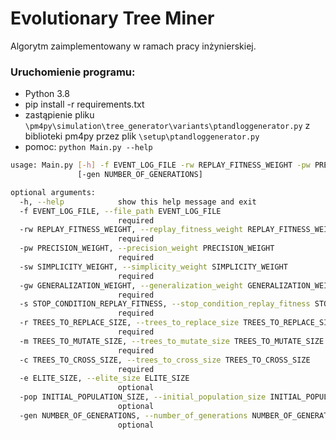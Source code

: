 # Evolutionary Tree Miner
Algorytm zaimplementowany w ramach pracy inżynierskiej.

### Uruchomienie programu:

- Python 3.8
- pip install -r requirements.txt
- zastąpienie pliku `\pm4py\simulation\tree_generator\variants\ptandloggenerator.py` z biblioteki pm4py przez plik `\setup\ptandloggenerator.py`
- pomoc: `python Main.py --help`
```bash
usage: Main.py [-h] -f EVENT_LOG_FILE -rw REPLAY_FITNESS_WEIGHT -pw PRECISION_WEIGHT -sw SIMPLICITY_WEIGHT -gw GENERALIZATION_WEIGHT -s STOP_CONDITION_REPLAY_FITNESS -r TREES_TO_REPLACE_SIZE -m TREES_TO_MUTATE_SIZE -c TREES_TO_CROSS_SIZE [-e ELITE_SIZE] [-pop INITIAL_POPULATION_SIZE]
               [-gen NUMBER_OF_GENERATIONS]

optional arguments:
  -h, --help            show this help message and exit
  -f EVENT_LOG_FILE, --file_path EVENT_LOG_FILE
                        required
  -rw REPLAY_FITNESS_WEIGHT, --replay_fitness_weight REPLAY_FITNESS_WEIGHT
                        required
  -pw PRECISION_WEIGHT, --precision_weight PRECISION_WEIGHT
                        required
  -sw SIMPLICITY_WEIGHT, --simplicity_weight SIMPLICITY_WEIGHT
                        required
  -gw GENERALIZATION_WEIGHT, --generalization_weight GENERALIZATION_WEIGHT
                        required
  -s STOP_CONDITION_REPLAY_FITNESS, --stop_condition_replay_fitness STOP_CONDITION_REPLAY_FITNESS
                        required
  -r TREES_TO_REPLACE_SIZE, --trees_to_replace_size TREES_TO_REPLACE_SIZE
                        required
  -m TREES_TO_MUTATE_SIZE, --trees_to_mutate_size TREES_TO_MUTATE_SIZE
                        required
  -c TREES_TO_CROSS_SIZE, --trees_to_cross_size TREES_TO_CROSS_SIZE
                        required
  -e ELITE_SIZE, --elite_size ELITE_SIZE
                        optional
  -pop INITIAL_POPULATION_SIZE, --initial_population_size INITIAL_POPULATION_SIZE
                        optional
  -gen NUMBER_OF_GENERATIONS, --number_of_generations NUMBER_OF_GENERATIONS
                        optional
```